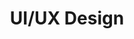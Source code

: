 ---
    title: UI/UX Design
    image:  /uiux.png
    description: The reason why our clients appreciate our work is the solutions we help them with. It's all about being logical yet creative

---